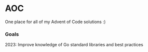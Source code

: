 # AOC
One place for all of my Advent of Code solutions :)

### Goals
2023: Improve knowledge of Go standard libraries and best practices
